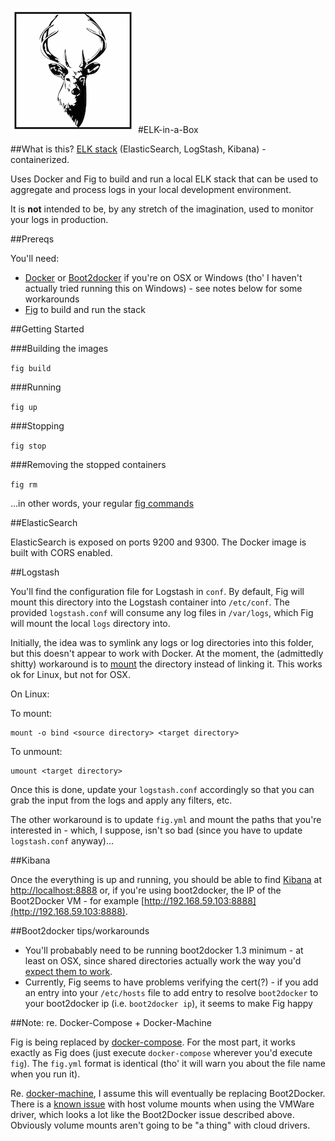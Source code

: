 ![logo](logo.png)
#ELK-in-a-Box

##What is this?
[ELK stack](http://www.elasticsearch.org/overview/) (ElasticSearch, LogStash, Kibana) - containerized. 

Uses Docker and Fig to build and run a local ELK stack that can be used to aggregate and process logs in your local development environment.


It is **not** intended to be, by any stretch of the imagination, used to monitor your logs in production.

##Prereqs

You'll need:

- [Docker](https://docs.docker.com) or [Boot2docker](http://boot2docker.io) if you're on OSX or Windows (tho' I haven't actually tried running this on Windows) - see notes below for some workarounds
- [Fig](http:www.fig.sh) to build and run the stack

##Getting Started

###Building the images

`fig build`

###Running 

`fig up`

###Stopping

`fig stop`

###Removing the stopped containers

`fig rm`

…in other words, your regular [fig commands](http://www.fig.sh/cli.html)

##ElasticSearch

ElasticSearch is exposed on ports 9200 and 9300. The Docker image is built with CORS enabled.

##Logstash

You'll find the configuration file for Logstash in `conf`. By default, Fig will mount this directory into the Logstash container into `/etc/conf`. The provided `logstash.conf` will consume any log files in `/var/logs`, which Fig will mount the local `logs` directory into. 

Initially, the idea was to symlink any logs or log directories into this folder, but this doesn't appear to work with Docker. At the moment, the (admittedly shitty) workaround is to [mount](http://superuser.com/questions/842642/how-to-make-a-symlinked-folder-appear-as-a-normal-folder) the directory instead of linking it. This works ok for Linux, but not for OSX.

On Linux:

To mount:

    mount -o bind <source directory> <target directory>

To unmount:

    umount <target directory>

Once this is done, update your `logstash.conf` accordingly so that you can grab the input from the logs and apply any filters, etc. 

The other workaround is to update `fig.yml` and mount the paths that you're interested in - which, I suppose, isn't so bad (since you have to update `logstash.conf` anyway)…

##Kibana

Once the everything is up and running, you should be able to find [Kibana](http://www.elasticsearch.org/overview/kibana/) at [http://localhost:8888](http://localhost:8888) or, if you're using boot2docker, the IP of the Boot2Docker VM - for example [http://192.168.59.103:8888](http://192.168.59.103:8888).

##Boot2docker tips/workarounds

- You'll probabably need to be running boot2docker 1.3 minimum - at least on OSX, since shared directories actually work the way you'd [expect them to work](https://blog.docker.com/2014/10/docker-1-3-signed-images-process-injection-security-options-mac-shared-directories/).    
- Currently, Fig seems to have problems verifying the cert(?) - if you add an entry into your `/etc/hosts` file to add entry to resolve `boot2docker` to your boot2docker ip (i.e. `boot2docker ip`), it seems to make Fig happy

##Note: re. Docker-Compose + Docker-Machine

Fig is being replaced by [docker-compose](https://docs.docker.com/compose/#compose-documentation). For the most part, it works exactly as Fig does (just execute `docker-compose` wherever you'd execute `fig`). The `fig.yml` format is identical (tho' it will warn you about the file name when you run it).

Re. [docker-machine](https://docs.docker.com/machine/), I assume this will eventually be replacing Boot2Docker. There is a [known issue](https://github.com/docker/machine/issues/641) with host volume mounts when using the VMWare driver, which looks a lot like the Boot2Docker issue described above. Obviously volume mounts aren't going to be "a thing" with cloud drivers.

